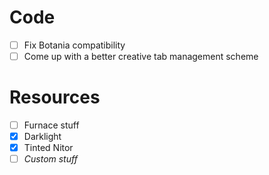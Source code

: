 # Code
- [ ] Fix Botania compatibility
- [ ] Come up with a better creative tab management scheme

# Resources
- [ ] Furnace stuff
- [x] Darklight
- [x] Tinted Nitor
- [ ] *Custom stuff*